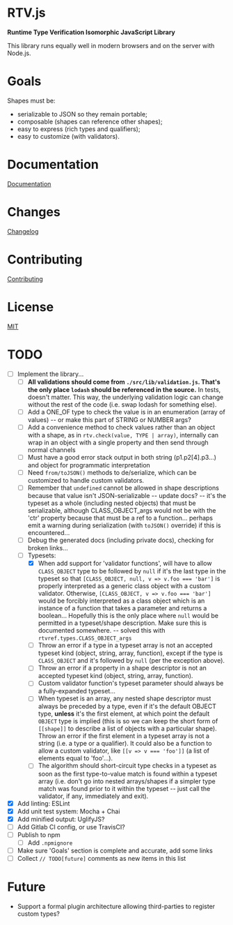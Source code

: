 # RTV.js

__Runtime Type Verification Isomorphic JavaScript Library__

This library runs equally well in modern browsers and on the server with Node.js.

# Goals

Shapes must be:

*   serializable to JSON so they remain portable;
*   composable (shapes can reference other shapes);
*   easy to express (rich types and qualifiers);
*   easy to customize (with validators).

# Documentation

[Documentation](dist/rtv.js.md)

# Changes

[Changelog](CHANGELOG.md)

# Contributing

[Contributing](CONTRIBUTING.md)

# License

[MIT](LICENSE.md)

# TODO

- [ ] Implement the library...
    - [ ] __All validations should come from `./src/lib/validation.js`. That's the only place `lodash` should be referenced in the source.__ In tests, doesn't matter. This way, the underlying validation logic can change without the rest of the code (i.e. swap lodash for something else).
    - [ ] Add a ONE_OF type to check the value is in an enumeration (array of values) -- or make this part of STRING or NUMBER args?
    - [ ] Add a convenience method to check values rather than an object with a shape, as in `rtv.check(value, TYPE | array)`, internally can wrap in an object with a single property and then send through normal channels
    - [ ] Must have a good error stack output in both string (p1.p2[4].p3...) and object for programmatic interpretation
    - [ ] Need `from/toJSON()` methods to de/serialize, which can be customized to handle custom validators.
    - [ ] Remember that `undefined` cannot be allowed in shape descriptions because that value isn't JSON-serializable -- update docs? -- it's the typeset as a whole (including nested objects) that must be serializable, although CLASS_OBJECT_args would not be with the 'ctr' property because that must be a ref to a function... perhaps emit a warning during serialization (with `toJSON()` override) if this is encountered...
    - [ ] Debug the generated docs (including private docs), checking for broken links...
    - [ ] Typesets:
        - [x] When add support for 'validator functions', will have to allow `CLASS_OBJECT` type to be followed by `null` if it's the last type in the typeset so that `[CLASS_OBJECT, null, v => v.foo === 'bar']` is properly interpreted as a generic class object with a custom validator. Otherwise, `[CLASS_OBJECT, v => v.foo === 'bar']` would be forcibly interpreted as a class object which is an instance of a function that takes a parameter and returns a boolean... Hopefully this is the only place where `null` would be permitted in a typeset/shape description. Make sure this is documented somewhere. -- solved this with `rtvref.types.CLASS_OBJECT_args`
        - [ ] Throw an error if a type in a typeset array is not an accepted typeset kind (object, string, array, function), except if the type is `CLASS_OBJECT` and it's followed by `null` (per the exception above).
        - [ ] Throw an error if a property in a shape descriptor is not an accepted typeset kind (object, string, array, function).
        - [ ] Custom validator function's typeset parameter should always be a fully-expanded typeset...
        - [ ] When typeset is an array, any nested shape descriptor must always be preceded by a type, even if it's the default OBJECT type, __unless__ it's the first element, at which point the default `OBJECT` type is implied (this is so we can keep the short form of `[[shape]]` to describe a list of objects with a particular shape). Throw an error if the first element in a typeset array is not a string (i.e. a type or a qualifier). It could also be a function to allow a custom validator, like `[[v => v === 'foo']]` (a list of elements equal to 'foo'...).
        - [ ] The algorithm should short-circuit type checks in a typeset as soon as the first type-to-value match is found within a typeset array (i.e. don't go into nested arrays/shapes if a simpler type match was found prior to it within the typeset -- just call the validator, if any, immediately and exit).
- [x] Add linting: ESLint
- [x] Add unit test system: Mocha + Chai
- [x] Add minified output: UglifyJS?
- [ ] Add Gitlab CI config, or use TravisCI?
- [ ] Publish to npm
    - [ ] Add `.npmignore`
- [ ] Make sure 'Goals' section is complete and accurate, add some links
- [ ] Collect `// TODO[future]` comments as new items in this list

# Future

*   Support a formal plugin architecture allowing third-parties to register custom types?
